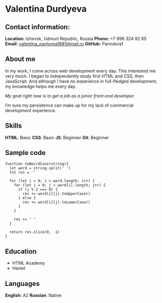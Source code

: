 # Valentina Durdyeva
## Contact information:
**Location:** Izhevsk, Udmurt Republic, Russia
**Phone:** +7 996 324 92 65
**Email:** valentina_pavlovna1881@mail.ru
**GitHub:** Panndora1
## About me
In my work, I come across web development every day. This interested me very much. I began to independently study first HTML and CSS, then JavaScript. And although I have no experience in full-fledged development, my knowledge helps me every day.

_My goal right now is to get a job as a junior front-end developer._

I’m sure my persistence can make up for my lack of commercial development experience.
## Skills
**HTML**: Basic
**CSS**: Basic
**JS**: Beginner
**Git**: Beginner
## Sample code
```
function toWeirdCase(string){
  let word = string.split(' ')
  let res = ''
  
  for (let i = 0; i < word.length; i++) {
    for (let j = 0; j < word[i].length; j++) {
      if (j % 2 === 0) {
        res += word[i][j].toUpperCase()
      } else {
        res += word[i][j].toLowerCase()
      }
    }
    
    res += ' '
  }
  
  return res.slice(0, -1)
}
```
## Education
* HTML Academy
* Hexlet
## Languages
**English**: A2
**Russian**: Native